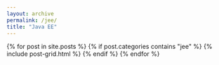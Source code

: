 ```yaml
---
layout: archive
permalink: /jee/
title: "Java EE"
---
```


<div class="tiles">
{% for post in site.posts %}
  {% if post.categories contains "jee" %}
		{% include post-grid.html %}
	{% endif %}
{% endfor %}
</div><!-- /.tiles -->
